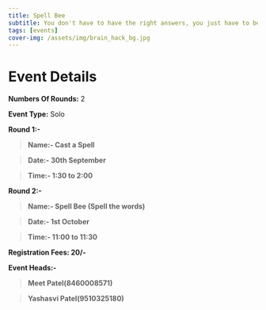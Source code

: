 ```yaml
---
title: Spell Bee
subtitle: You don't have to have the right answers, you just have to be willing to learn
tags: [events]
cover-img: /assets/img/brain_hack_bg.jpg
---
```



# Event Details

**Numbers Of Rounds:** 2

**Event Type:** Solo

**Round 1:-**

   > **Name:- Cast a Spell**
  
   > **Date:- 30th September**
  
   > **Time:- 1:30 to 2:00**

**Round 2:-**
  
   > **Name:- Spell Bee (Spell the words)**
  
   > **Date:- 1st October**
  
   > **Time:- 11:00 to 11:30**

**Registration Fees: 20/-**

**Event Heads:-**

   > **Meet Patel(8460008571)**
   
   > **Yashasvi Patel(9510325180)**
